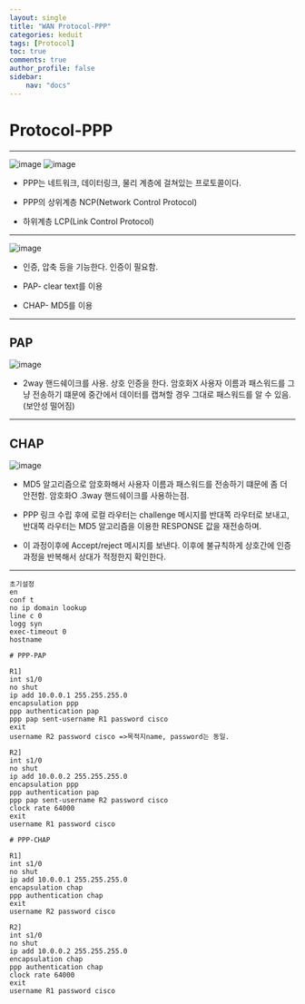 ```yaml
---
layout: single
title: "WAN Protocol-PPP"
categories: keduit
tags: [Protocol]
toc: true
comments: true
author_profile: false
sidebar:
    nav: "docs"
---
```


# Protocol-PPP
---

![image](https://user-images.githubusercontent.com/128279031/227605728-19c67c55-0be4-41b8-b3ab-507374dd4098.png)
![image](https://user-images.githubusercontent.com/128279031/227605786-73995a9e-921e-45e7-a832-f26ef63cfda3.png)



- PPP는 네트워크, 데이터링크, 물리 계층에 걸쳐있는 프로토콜이다.

- PPP의 상위계층 NCP(Network Control Protocol)

- 하위계층 LCP(Link Control Protocol)

---
![image](https://user-images.githubusercontent.com/128279031/227606521-246b8d1f-708c-4088-ac71-400e04efdf6e.png)

 * 인증, 압축 등을 기능한다. 인증이 필요함.

* PAP- clear text를 이용

* CHAP- MD5를 이용


---

## **PAP**
![image](https://user-images.githubusercontent.com/128279031/227606588-89b9cfb7-011d-43c6-8fdd-a7c828458918.png)

* 2way 핸드쉐이크를 사용. 상호 인증을 한다. 암호화X
사용자 이름과 패스워드를 그냥 전송하기 떄문에 중간에서 데이터를 캡쳐할 경우 그대로 패스워드를 알 수 있음. (보안성 떨어짐)

---
## **CHAP**
![image](https://user-images.githubusercontent.com/128279031/227606717-2c138ea1-f942-46b3-b509-e7934a2d014b.png)


* MD5 알고리즘으로 암호화해서 사용자 이름과 패스워드를 전송하기 떄문에 좀 더 안전함. 암호화O .3way 핸드쉐이크를 사용하는점. 

* PPP 링크 수립 후에 로컬 라우터는 challenge 메시지를 반대쪽 라우터로 보내고, 반대쪽 라우터는 MD5 알고리즘을 이용한 RESPONSE 값을 재전송하며.

* 이 과정이후에 Accept/reject 메시지를 보낸다. 이후에 불규칙하게 상호간에 인증 과정을 반복해서 상대가 적정한지 확인한다.

---


```
초기설정
en
conf t
no ip domain lookup
line c 0
logg syn
exec-timeout 0
hostname 

```



```
# PPP-PAP 

R1]
int s1/0
no shut
ip add 10.0.0.1 255.255.255.0
encapsulation ppp
ppp authentication pap
ppp pap sent-username R1 password cisco 
exit
username R2 password cisco =>목적지name, password는 동일.

R2]
int s1/0
no shut
ip add 10.0.0.2 255.255.255.0
encapsulation ppp
ppp authentication pap
ppp pap sent-username R2 password cisco
clock rate 64000
exit
username R1 password cisco
```



```
# PPP-CHAP

R1]
int s1/0
no shut
ip add 10.0.0.1 255.255.255.0
encapsulation chap
ppp authentication chap
exit
username R2 password cisco

R2]
int s1/0
no shut
ip add 10.0.0.2 255.255.255.0
encapsulation chap
ppp authentication chap
clock rate 64000
exit
username R1 password cisco
```

